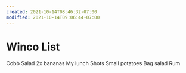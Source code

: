 ```yaml
---
created: 2021-10-14T08:46:32-07:00
modified: 2021-10-14T09:06:44-07:00
---
```


# Winco List

Cobb Salad
2x bananas
My lunch
Shots
Small potatoes
Bag salad
Rum
